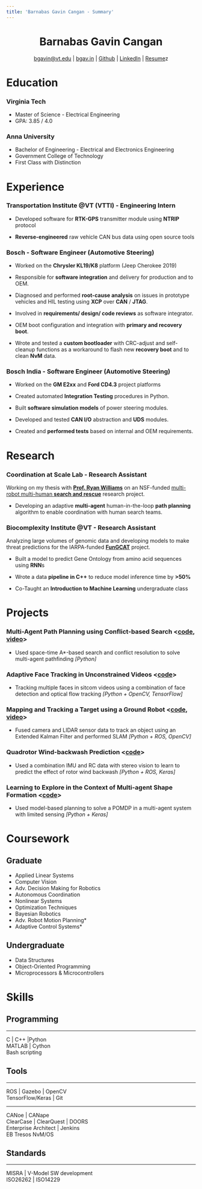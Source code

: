 ```yaml
---
title: 'Barnabas Gavin Cangan - Summary'
---
```


<h1 align='center'> Barnabas Gavin Cangan </h1>
<p align='center'> 
<a href='mailto:bgavin@vt.edu'>bgavin@vt.edu</a>  |  
<a href='http://bgav.in'>bgav.in</a>  |  
<a href='https://github.com/gavincangan'>Github</a>  |  
<a href='https://www.linkedin.com/in/cangan'>LinkedIn</a>  |  
<a href='https://resume.bgav.in'>Resume</a>z
</p>

<!-- [ **GitHub**](https://github.com/gavincangan)\ -->
<!-- [ **LinkedIn**](https://www.linkedin.com/in/cangan) -->

Education
=========

### Virginia Tech

- Master of Science - Electrical Engineering
- GPA: 3.85 / 4.0

### Anna University

- Bachelor of Engineering - Electrical and Electronics Engineering
- Government College of Technology
- First Class with Distinction

Experience
==========

### Transportation Institute @VT (VTTI) - Engineering Intern

- Developed software for **RTK-GPS** transmitter module using **NTRIP** protocol

- **Reverse-engineered** raw vehicle CAN bus data using open source tools


### Bosch - Software Engineer (Automotive Steering)

- Worked on the **Chrysler KL19/K8** platform (Jeep Cherokee 2019)

- Responsible for **software integration** and delivery for production and to OEM.

- Diagnosed and performed **root-cause analysis** on issues in prototype vehicles and HIL testing using **XCP** over **CAN** / **JTAG**.

- Involved in **requirements/ design/ code reviews** as software integrator.

- OEM boot configuration and integration with **primary and recovery boot**.

- Wrote and tested a **custom bootloader** with CRC-adjust and self-cleanup functions as a workaround to flash new **recovery boot**
and to clean **NvM** data.


### Bosch India - Software Engineer (Automotive Steering)

- Worked on the **GM E2xx** and **Ford CD4.3** project platforms

- Created automated **Integration Testing** procedures in Python.

- Built **software simulation models** of power steering modules.

- Developed and tested **CAN I/O** abstraction and **UDS** modules.

- Created and **performed tests** based on internal and OEM requirements.


Research
========

### Coordination at Scale Lab - Research Assistant

Working on my thesis with **[Prof. Ryan Williams](https://autonomyandrobotics.centers.vt.edu/people/williams.html)** on an NSF-funded [multi-robot multi-human **search and rescue**](https://www.nsf.gov/awardsearch/showAward?AWD_ID=1830414) research project.

- Developing an adaptive **multi-agent** human-in-the-loop **path planning** algorithm to enable coordination with human search teams.

### Biocomplexity Institute @VT - Research Assistant

Analyzing large volumes of genomic data and developing models to make threat predictions for the IARPA-funded **[FunGCAT](https://www.iarpa.gov/index.php/research-programs/fun-gcat)** project.

- Built a model to predict Gene Ontology from amino acid sequences using **RNN**s

- Wrote a data **pipeline in C++** to reduce model inference time by **&gt;50%**

- Co-Taught an **Introduction to Machine Learning** undergraduate class


Projects
========

### Multi-Agent Path Planning using Conflict-based Search <[code](https://github.com/gavincangan/multiagent-pathfinding), [video](https://www.youtube.com/watch?v=b5KMm729b_4)>

- Used space-time A\*-based search and conflict resolution to solve multi-agent pathfinding *\[Python\]*

### Adaptive Face Tracking in Unconstrained Videos <[code](https://github.com/gavincangan/AdaptiveFaceTracking)>

- Tracking multiple faces in sitcom videos using a combination of face detection and optical flow tracking *\[Python + OpenCV, TensorFlow\]*

### Mapping and Tracking a Target using a Ground Robot <[code](https://github.com/gavincangan/bayesian-robotics), [video](https://www.youtube.com/playlist?list=PLrq85AiKQ1UQ7Xlcx6CEyrwCmWUAM_3p7)>

- Fused camera and LIDAR sensor data to track an object using an Extended Kalman Filter and performed SLAM *\[Python + ROS, OpenCV\]*

### Quadrotor Wind-backwash Prediction <[code](https://github.com/gavincangan/wind-prediction)>

- Used a combination IMU and RC data with stereo vision to learn to predict the effect of rotor wind backwash *\[Python + ROS, Keras\]*

### Learning to Explore in the Context of Multi-agent Shape Formation <[code](https://github.com/gavincangan/modelbased-shapeformation)>

- Used model-based planning to solve a POMDP in a multi-agent system with limited sensing *\[Python + Keras\]*


Coursework
==========

Graduate
--------

- Applied Linear Systems
- Computer Vision
- Adv. Decision Making for Robotics
- Autonomous Coordination
- Nonlinear Systems
- Optimization Techniques
- Bayesian Robotics
- Adv. Robot Motion Planning\*
- Adaptive Control Systems\*

Undergraduate
-------------

- Data Structures
- Object-Oriented Programming
- Microprocessors & Microcontrollers


Skills
======

Programming
-----------

  ----------------- -- --
  C | C++ |Python      
  MATLAB | Cython      
  Bash scripting       

Tools
-----

  ------------------------ -- --
  ROS | Gazebo | OpenCV       
  TensorFlow/Keras | Git      

  -------------------------------- -- --
  CANoe | CANape                      
  ClearCase | ClearQuest | DOORS      
  Enterprise Architect | Jenkins      
  EB Tresos NvM/OS                    

Standards
---------

  -------------------------------- -- --
  MISRA | V-Model SW development      
  ISO26262 | ISO14229                 
